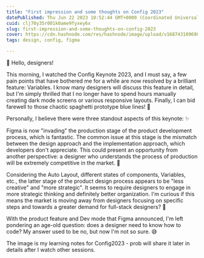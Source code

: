 ```yaml
---
title: "First impression and some thoughts on Config 2023"
datePublished: Thu Jun 22 2023 10:52:44 GMT+0000 (Coordinated Universal Time)
cuid: clj70y35r001k0ame9fyxey6x
slug: first-impression-and-some-thoughts-on-config-2023
cover: https://cdn.hashnode.com/res/hashnode/image/upload/v1687431096905/5dffab60-72d6-444b-a31e-868b96722c11.jpeg
tags: design, config, figma

---
```


👋 Hello, designers!  
  
This morning, I watched the Config Keynote 2023, and I must say, a few pain points that have bothered me for a while are now resolved by a brilliant feature: Variables. I know many designers will discuss this feature in detail, but I'm simply thrilled that I no longer have to spend hours manually creating dark mode screens or various responsive layouts. Finally, I can bid farewell to those chaotic spaghetti prototype blue lines! 💪  
  
Personally, I believe there were three standout aspects of this keynote: ✨  
  
Figma is now "invading" the production stage of the product development process, which is fantastic. The common issue at this stage is the mismatch between the design approach and the implementation approach, which developers don't appreciate. This could present an opportunity from another perspective: a designer who understands the process of production will be extremely competitive in the market. 🚀  
  
Considering the Auto Layout, different states of components, Variables, etc., the latter stage of the product design process appears to be "less creative" and "more strategic". It seems to require designers to engage in more strategic thinking and definitely better organization. I'm curious if this means the market is moving away from designers focusing on specific steps and towards a greater demand for full-stack designers? 🤔  
  
With the product feature and Dev mode that Figma announced, I'm left pondering an age-old question: does a designer need to know how to code? My answer used to be no, but now I'm not so sure. 😅  
  
The image is my learning notes for Config2023 - prob will share it later in details after I watch other sessions.